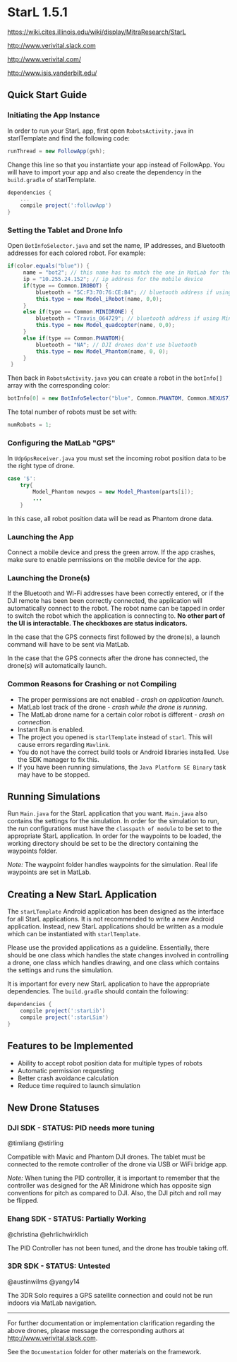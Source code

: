 # StarL 1.5.1

https://wiki.cites.illinois.edu/wiki/display/MitraResearch/StarL

http://www.verivital.slack.com

http://www.verivital.com/

http://www.isis.vanderbilt.edu/


## Quick Start Guide
### Initiating the App Instance
In order to run your StarL app, first open `RobotsActivity.java` in starlTemplate and find the following code:

```java
runThread = new FollowApp(gvh);
```

Change this line so that you instantiate your app instead of FollowApp. You will have to import your app and also create the dependency
in the `build.gradle` of starlTemplate.

```gradle
dependencies {
    ...
    compile project(':followApp')
}
```
### Setting the Tablet and Drone Info
Open `BotInfoSelector.java` and set the name, IP addresses, and Bluetooth addresses for each colored
robot. For example:
```java
if(color.equals("blue")) {
     name = "bot2"; // this name has to match the one in MatLab for the color
     ip = "10.255.24.152"; // ip address for the mobile device
     if(type == Common.IROBOT) {
         bluetooth = "5C:F3:70:76:CE:B4"; // bluetooth address if using iRobot
         this.type = new Model_iRobot(name, 0,0);
     }
     else if(type == Common.MINIDRONE) {
         bluetooth = "Travis_064729"; // bluetooth address if using Minidrone
         this.type = new Model_quadcopter(name, 0,0);
     }
     else if(type == Common.PHANTOM){
         bluetooth = "NA"; // DJI drones don't use bluetooth
         this.type = new Model_Phantom(name, 0, 0);
     }
 }
```
Then back in `RobotsActivity.java` you can create a robot in the `botInfo[]` array with the corresponding color:
```java
botInfo[0] = new BotInfoSelector("blue", Common.PHANTOM, Common.NEXUS7);
```
The total number of robots must be set with:
```java
numRobots = 1;
```

### Configuring the MatLab "GPS"
In `UdpGpsReceiver.java` you must set the incoming robot position data to be the right type of drone.
```java
case '$':
    try{
        Model_Phantom newpos = new Model_Phantom(parts[i]);
        ...
    }
```
In this case, all robot position data will be read as Phantom drone data.

### Launching the App
Connect a mobile device and press the green arrow. If the app crashes, make sure to enable permissions on the mobile device
for the app.

### Launching the Drone(s)
If the Bluetooth and Wi-Fi addresses have been correctly entered, or if the DJI remote has been been correctly
connected, the application will automatically connect to the robot. The robot name can be tapped in order to switch
the robot which the application is connecting to. **No other part of the UI is interactable. The checkboxes are status
indicators.** 

In the case that the GPS connects first followed by the drone(s), a launch command will have to be sent via MatLab.

In the case that the GPS connects after the drone has connected, the drone(s) will automatically launch.

### Common Reasons for Crashing or not Compiling
- The proper permissions are not enabled - *crash on application launch.*
- MatLab lost track of the drone - *crash while the drone is running.*
- The MatLab drone name for a certain color robot is different - *crash on connection.*
- Instant Run is enabled.
- The project you opened is `starlTemplate` instead of `starl`. This will cause errors regarding `Mavlink`.
- You do not have the correct build tools or Android libraries installed. Use the SDK manager to fix this.
- If you have been running simulations, the `Java Platform SE Binary` task may have to be stopped.

## Running Simulations
Run `Main.java` for the StarL application that you want. `Main.java` also contains the settings for the simulation. In order for the simulation to run, the run configurations
must have the `classpath of module` to be set to the appropriate StarL application. In order for the waypoints to be loaded,
the working directory should be set to be the directory containing the waypoints folder.

*Note:* The waypoint folder handles waypoints for the simulation. Real life waypoints are set in MatLab.

## Creating a New StarL Application
The `starLTemplate` Android application has been designed as the interface for all StarL applications. It is not recommended
to write a new Android application. Instead, new StarL applications should be written as
a module which can be instantiated with `starlTemplate`.

Please use the provided applications as a guideline. Essentially, there should be one class which handles the state changes
involved in controlling a drone, one class which handles drawing, and one class which contains the settings
and runs the simulation.

It is important for every new StarL application to have the appropriate dependencies. The `build.gradle` should contain the following:
```gradle
dependencies {
    compile project(':starLib')
    compile project(':starLSim')
}
```
## Features to be Implemented
- Ability to accept robot position data for multiple types of robots
- Automatic permission requesting
- Better crash avoidance calculation
- Reduce time required to launch simulation
## New Drone Statuses
### DJI SDK - STATUS: PID needs more tuning
@timliang @stirling

Compatible with Mavic and Phantom DJI drones.
The tablet must be connected to the remote controller of the drone via USB or WiFi bridge app.

*Note:* When tuning the PID controller, it is important to remember that the controller was designed for
the AR Minidrone which has opposite sign conventions for pitch as compared to DJI. Also,
the DJI pitch and roll may be flipped.

### Ehang SDK - STATUS: Partially Working
@christina @ehrlichwirklich

The PID Controller has not been tuned, and the drone has trouble taking off.

### 3DR SDK - STATUS: Untested
@austinwilms @yangy14

The 3DR Solo requires a GPS satellite connection and could not be run indoors via MatLab navigation.

---
For further documentation or implementation clarification regarding the above drones, please message the corresponding authors at http://www.verivital.slack.com.

See the `Documentation` folder for other materials on the framework.

